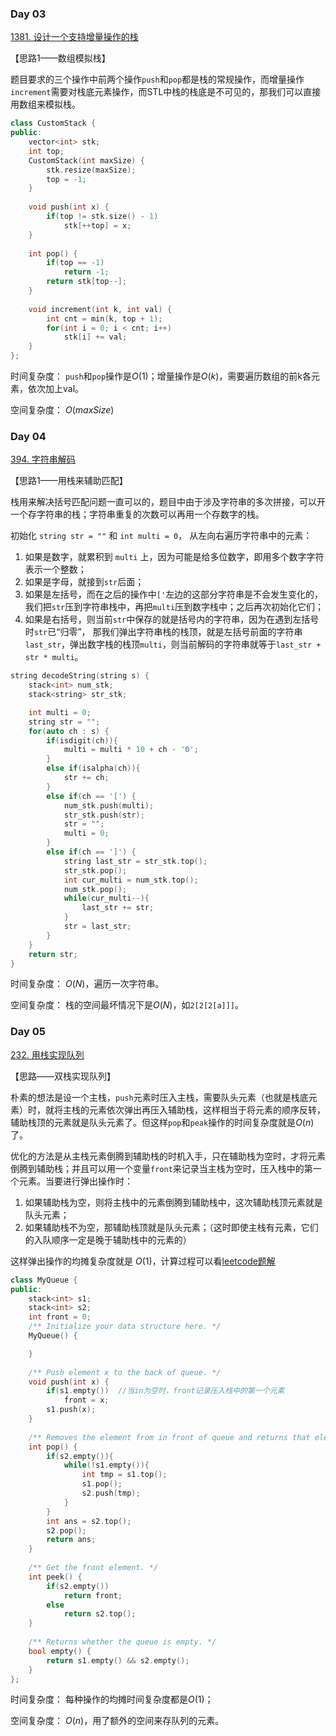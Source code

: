 ### Day 03

[1381. 设计一个支持增量操作的栈](https://leetcode-cn.com/problems/design-a-stack-with-increment-operation/)


【思路1——数组模拟栈】

题目要求的三个操作中前两个操作`push`和`pop`都是栈的常规操作，而增量操作`increment`需要对栈底元素操作，而STL中栈的栈底是不可见的，那我们可以直接用数组来模拟栈。

```c++
class CustomStack {
public:
    vector<int> stk;
    int top;
    CustomStack(int maxSize) {
        stk.resize(maxSize);
        top = -1;
    }
    
    void push(int x) {
        if(top != stk.size() - 1)
            stk[++top] = x;
    }
    
    int pop() {
        if(top == -1)
            return -1;
        return stk[top--];
    }
    
    void increment(int k, int val) {
        int cnt = min(k, top + 1);
        for(int i = 0; i < cnt; i++)
            stk[i] += val;
    }
};
```

时间复杂度： `push`和`pop`操作是$O(1)$；增量操作是$O(k)$，需要遍历数组的前k各元素，依次加上val。

空间复杂度： $O(maxSize)$



### Day 04

[394. 字符串解码](https://leetcode-cn.com/problems/decode-string/)


【思路1——用栈来辅助匹配】

栈用来解决括号匹配问题一直可以的，题目中由于涉及字符串的多次拼接，可以开一个存字符串的栈；字符串重复的次数可以再用一个存数字的栈。

初始化 `string str = ""` 和 `int multi = 0`， 从左向右遍历字符串中的元素：

1. 如果是数字，就累积到 `multi` 上，因为可能是给多位数字，即用多个数字字符表示一个整数；
2. 如果是字母，就接到`str`后面；
3. 如果是左括号，而在之后的操作中`['`左边的这部分字符串是不会发生变化的，我们把`str`压到字符串栈中，再把`multi`压到数字栈中；之后再次初始化它们；
4. 如果是右括号，则当前`str`中保存的就是括号内的字符串，因为在遇到左括号时`str`已“归零”， 那我们弹出字符串栈的栈顶，就是左括号前面的字符串`last_str`，弹出数字栈的栈顶`multi`，则当前解码的字符串就等于`last_str + str * multi`。

```c++
string decodeString(string s) {
    stack<int> num_stk;
    stack<string> str_stk;

    int multi = 0;
    string str = "";
    for(auto ch : s) {
        if(isdigit(ch)){
            multi = multi * 10 + ch - '0';
        }
        else if(isalpha(ch)){
            str += ch;
        }
        else if(ch == '[') {
            num_stk.push(multi);
            str_stk.push(str);
            str = "";
            multi = 0;
        }
        else if(ch == ']') {
            string last_str = str_stk.top();
            str_stk.pop();
            int cur_multi = num_stk.top();
            num_stk.pop();
            while(cur_multi--){
                last_str += str;
            }
            str = last_str;
        }
    }
    return str;
}
```

时间复杂度： $O(N)$，遍历一次字符串。

空间复杂度： 栈的空间最坏情况下是$O(N)$，如`2[2[2[a]]]`。

### Day 05

[232. 用栈实现队列](https://leetcode-cn.com/problems/implement-queue-using-stacks/)

【思路——双栈实现队列】

朴素的想法是设一个主栈，`push`元素时压入主栈，需要队头元素（也就是栈底元素）时，就将主栈的元素依次弹出再压入辅助栈，这样相当于将元素的顺序反转，辅助栈顶的元素就是队头元素了。但这样`pop`和`peak`操作的时间复杂度就是$O(n)$了。

优化的方法是从主栈元素倒腾到辅助栈的时机入手，只在辅助栈为空时，才将元素倒腾到辅助栈；并且可以用一个变量`front`来记录当主栈为空时，压入栈中的第一个元素。当要进行弹出操作时：

1. 如果辅助栈为空，则将主栈中的元素倒腾到辅助栈中，这次辅助栈顶元素就是队头元素；
2. 如果辅助栈不为空，那辅助栈顶就是队头元素；（这时即使主栈有元素，它们的入队顺序一定是晚于辅助栈中的元素的）

这样弹出操作的均摊复杂度就是 $O(1)$，计算过程可以看[leetcode题解](https://leetcode-cn.com/problems/implement-queue-using-stacks/solution/yong-zhan-shi-xian-dui-lie-by-leetcode/)


```c++
class MyQueue {
public:
    stack<int> s1;
    stack<int> s2;
    int front = 0;
    /** Initialize your data structure here. */
    MyQueue() {

    }
    
    /** Push element x to the back of queue. */
    void push(int x) {
        if(s1.empty())  //当in为空时，front记录压入栈中的第一个元素
            front = x;
        s1.push(x);
    }
    
    /** Removes the element from in front of queue and returns that element. */
    int pop() {
        if(s2.empty()){
            while(!s1.empty()){
                int tmp = s1.top();
                s1.pop();
                s2.push(tmp);
            }
        }
        int ans = s2.top();
        s2.pop();
        return ans;
    }
    
    /** Get the front element. */
    int peek() {
        if(s2.empty())
            return front;
        else
            return s2.top();
    }
    
    /** Returns whether the queue is empty. */
    bool empty() {
        return s1.empty() && s2.empty();
    }
};
```

时间复杂度： 每种操作的均摊时间复杂度都是$O(1)$；

空间复杂度： $O(n)$，用了额外的空间来存队列的元素。
